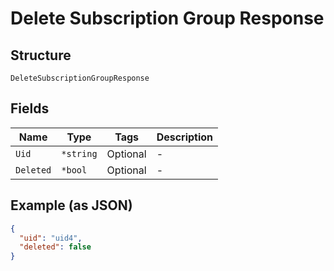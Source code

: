 
# Delete Subscription Group Response

## Structure

`DeleteSubscriptionGroupResponse`

## Fields

| Name | Type | Tags | Description |
|  --- | --- | --- | --- |
| `Uid` | `*string` | Optional | - |
| `Deleted` | `*bool` | Optional | - |

## Example (as JSON)

```json
{
  "uid": "uid4",
  "deleted": false
}
```

